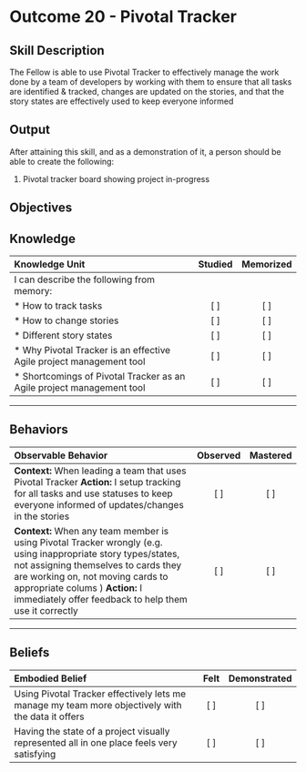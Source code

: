 # Outcome 20 - Pivotal Tracker

**Skill Description**
----------
The Fellow is able to use Pivotal Tracker to effectively manage the work done by a team of developers by working with them to ensure that all tasks are identified & tracked, changes are updated on the stories, and that the story states are effectively used to keep everyone informed

**Output**
----------
After attaining this skill, and as a demonstration of it, a person should be able to create the following:

1. Pivotal tracker board showing project in-progress


**Objectives**
----------
## **Knowledge**


| Knowledge Unit   |      Studied      | Memorized |
|:-------------|:------------------:|:--------:|
| I can describe the following from memory: | | |
| * How to track tasks | [ ] | [ ]  |
| * How to change stories     | [ ] | [ ]  |
| * Different story states     | [ ] | [ ]  |
| * Why Pivotal Tracker is an effective Agile project management tool | [ ] | [ ]  |
| * Shortcomings of Pivotal Tracker as an Agile project management tool | [ ] | [ ]  |


----------


## **Behaviors**

| Observable Behavior   |      Observed      | Mastered |
|:-------------|:------------------:|:--------:|
| **Context:** When leading a team that uses Pivotal Tracker **Action:** I setup tracking for all tasks and use statuses to keep everyone informed of updates/changes in the stories   | [ ] | [ ]  |
| **Context:** When any team member is using Pivotal Tracker wrongly (e.g. using inappropriate story types/states, not assigning themselves to cards they are working on, not moving cards to appropriate colums ) **Action:** I immediately offer feedback to help them use it correctly |   [ ]   |   [ ]  |


----------


## **Beliefs**


| Embodied Belief   |      Felt      | Demonstrated |
|:-------------|:------------------:|:--------:|
| Using Pivotal Tracker effectively lets me manage my team more objectively with the data it offers | [ ] | [ ]  |
| Having the state of a project visually represented all in one place feels very satisfying | [ ] | [ ]  |

